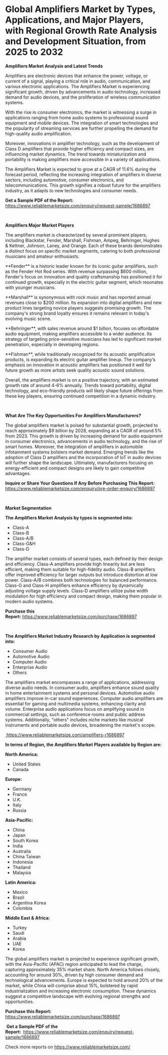 <p><h1>Global Amplifiers Market by Types, Applications, and Major Players, with Regional Growth Rate Analysis and Development Situation, from 2025 to 2032</h1></p><p><strong>Amplifiers Market Analysis and Latest Trends</strong></p>
<p><p>Amplifiers are electronic devices that enhance the power, voltage, or current of a signal, playing a critical role in audio, communication, and various electronic applications. The Amplifiers Market is experiencing significant growth, driven by advancements in audio technology, increased demand for audio devices, and the proliferation of wireless communication systems. </p><p>With the rise in consumer electronics, the market is witnessing a surge in applications ranging from home audio systems to professional sound equipment and mobile devices. The integration of smart technologies and the popularity of streaming services are further propelling the demand for high-quality audio amplification. </p><p>Moreover, innovations in amplifier technology, such as the development of Class D amplifiers that provide higher efficiency and compact sizes, are influencing market dynamics. The trend towards miniaturization and portability is making amplifiers more accessible in a variety of applications. </p><p>The Amplifiers Market is expected to grow at a CAGR of 11.6% during the forecast period, reflecting the increasing integration of amplifiers in diverse sectors, including automotive, consumer electronics, and telecommunications. This growth signifies a robust future for the amplifiers industry, as it adapts to new technologies and consumer needs.</p></p>
<p><strong>Get a Sample PDF of the Report:&nbsp;</strong> <a href="https://www.reliablemarketsize.com/enquiry/request-sample/1686897?utm_campaign=3172&utm_medium=2&utm_source=Github&utm_content=ia&utm_term=10042025&utm_id=amplifiers">https://www.reliablemarketsize.com/enquiry/request-sample/1686897</a></p>
<p>&nbsp;</p>
<p><strong>Amplifiers Major Market Players</strong></p>
<p><p>The amplifiers market is characterized by several prominent players, including Blackstar, Fender, Marshall, Fishman, Ampeg, Behringer, Hughes & Kettner, Johnson, Laney, and Orange. Each of these brands demonstrates a distinct focus on specific market segments, catering to both professional musicians and amateur enthusiasts.</p><p>**Fender** is a historic leader known for its iconic guitar amplifiers, such as the Fender Hot Rod series. With revenue surpassing $600 million, Fender's focus on innovation and quality craftsmanship has positioned it for continued growth, especially in the electric guitar segment, which resonates with younger musicians.</p><p>**Marshall** is synonymous with rock music and has reported annual revenues close to $200 million. Its expansion into digital amplifiers and new product lines targeting novice players suggests promising growth. The company's strong brand loyalty ensures it remains relevant in today's evolving music scene.</p><p>**Behringer**, with sales revenue around $1 billion, focuses on affordable audio equipment, making amplifiers accessible to a wider audience. Its strategy of targeting price-sensitive musicians has led to significant market penetration, especially in developing regions.</p><p>**Fishman**, while traditionally recognized for its acoustic amplification products, is expanding its electric guitar amplifier lineup. The company’s emphasis on innovation in acoustic amplifiers has positioned it well for future growth as more artists seek quality acoustic sound solutions.</p><p>Overall, the amplifiers market is on a positive trajectory, with an estimated growth rate of around 4-6% annually. Trends toward portability, digital technology, and eco-friendly products will likely shape future offerings from these key players, ensuring continued competition in a dynamic industry.</p></p>
<p>&nbsp;</p>
<p><strong>What Are The Key Opportunities For Amplifiers Manufacturers?</strong></p>
<p><p>The global amplifiers market is poised for substantial growth, projected to reach approximately $9 billion by 2028, expanding at a CAGR of around 5% from 2023. This growth is driven by increasing demand for audio equipment in consumer electronics, advancements in audio technology, and the rise of smart homes. Moreover, the integration of amplifiers in automobile infotainment systems bolsters market demand. Emerging trends like the adoption of Class D amplifiers and the incorporation of IoT in audio devices will further shape the landscape. Ultimately, manufacturers focusing on energy-efficient and compact designs are likely to gain competitive advantages.</p></p>
<p><strong>Inquire or Share Your Questions If Any Before Purchasing This Report:</strong> <a href="https://www.reliablemarketsize.com/enquiry/pre-order-enquiry/1686897?utm_campaign=3172&utm_medium=2&utm_source=Github&utm_content=ia&utm_term=10042025&utm_id=amplifiers">https://www.reliablemarketsize.com/enquiry/pre-order-enquiry/1686897</a></p>
<p>&nbsp;</p>
<p><strong>Market Segmentation</strong></p>
<p><strong>The Amplifiers Market Analysis by types is segmented into:</strong></p>
<p><ul><li>Class-A</li><li>Class-B</li><li>Class-A/B</li><li>Class-G&H</li><li>Class-D</li></ul></p>
<p><p>The amplifier market consists of several types, each defined by their design and efficiency. Class-A amplifiers provide high linearity but are less efficient, making them suitable for high-fidelity audio. Class-B amplifiers offer improved efficiency for larger outputs but introduce distortion at low power. Class-A/B combines both technologies for balanced performance. Class-G and Class-H amplifiers enhance efficiency by dynamically adjusting voltage supply levels. Class-D amplifiers utilize pulse width modulation for high efficiency and compact design, making them popular in modern audio systems.</p></p>
<p><strong>Purchase this Report:&nbsp;</strong><a href="https://www.reliablemarketsize.com/purchase/1686897?utm_campaign=3172&utm_medium=2&utm_source=Github&utm_content=ia&utm_term=10042025&utm_id=amplifiers">https://www.reliablemarketsize.com/purchase/1686897</a></p>
<p>&nbsp;</p>
<p><strong>The Amplifiers Market Industry Research by Application is segmented into:</strong></p>
<p><ul><li>Consumer Audio</li><li>Automotive Audio</li><li>Computer Audio</li><li>Enterprise Audio</li><li>Others</li></ul></p>
<p><p>The amplifiers market encompasses a range of applications, addressing diverse audio needs. In consumer audio, amplifiers enhance sound quality in home entertainment systems and personal devices. Automotive audio amplifiers improve in-car sound experiences. Computer audio amplifiers are essential for gaming and multimedia systems, enhancing clarity and volume. Enterprise audio applications focus on amplifying sound in commercial settings, such as conference rooms and public address systems. Additionally, "others" includes niche markets like musical instruments and portable audio devices, broadening the market's scope.</p></p>
<p><a href="https://www.reliablemarketsize.com/amplifiers-r1686897?utm_campaign=3172&utm_medium=2&utm_source=Github&utm_content=ia&utm_term=10042025&utm_id=amplifiers">&nbsp;https://www.reliablemarketsize.com/amplifiers-r1686897</a></p>
<p><strong>In terms of Region, the Amplifiers Market Players available by Region are:</strong></p>
<p>
    <p> <strong> North America: </strong>
        <ul>
            <li>United States</li>
            <li>Canada</li>
        </ul>
        </p> 
    <p> <strong> Europe: </strong>
        <ul>
            <li>Germany</li>
            <li>France</li>
            <li>U.K.</li>
            <li>Italy</li>
            <li>Russia</li>
        </ul>
        </p> 
    <p> <strong> Asia-Pacific: </strong>
        <ul>
            <li>China</li>
            <li>Japan</li>
            <li>South Korea</li>
            <li>India</li>
            <li>Australia</li>
            <li>China Taiwan</li>
            <li>Indonesia</li>
            <li>Thailand</li>
            <li>Malaysia</li>
        </ul>
        </p> 
    <p> <strong> Latin America: </strong>
        <ul>
            <li>Mexico</li>
            <li>Brazil</li>
            <li>Argentina Korea</li>
            <li>Colombia</li>
        </ul>
        </p> 
    <p> <strong> Middle East & Africa: </strong>
        <ul>
            <li>Turkey</li>
            <li>Saudi</li>
            <li>Arabia</li>
            <li>UAE</li>
            <li>Korea</li>
        </ul>
    </p>
    </p>
<p><p>The global amplifiers market is projected to experience significant growth, with the Asia-Pacific (APAC) region anticipated to lead the charge, capturing approximately 35% market share. North America follows closely, accounting for around 30%, driven by high consumer demand and technological advancements. Europe is expected to hold around 20% of the market, while China will comprise about 15%, bolstered by rapid industrialization and increasing electronic consumption. These dynamics suggest a competitive landscape with evolving regional strengths and opportunities.</p></p>
<p><strong>Purchase this Report: </strong><a href="https://www.reliablemarketsize.com/purchase/1686897?utm_campaign=3172&utm_medium=2&utm_source=Github&utm_content=ia&utm_term=10042025&utm_id=amplifiers">https://www.reliablemarketsize.com/purchase/1686897</a></p>
<p>&nbsp;<strong>Get a Sample PDF of the Report:&nbsp;&nbsp;</strong><a href="https://www.reliablemarketsize.com/enquiry/request-sample/1686897?utm_campaign=3172&utm_medium=2&utm_source=Github&utm_content=ia&utm_term=10042025&utm_id=amplifiers">https://www.reliablemarketsize.com/enquiry/request-sample/1686897</a></p>
<p><strong></strong></p>
<p>Check more reports on <a href="https://www.reliablemarketsize.com/?utm_campaign=3172&utm_medium=2&utm_source=Github&utm_content=ia&utm_term=10042025&utm_id=amplifiers">https://www.reliablemarketsize.com/</a></p>